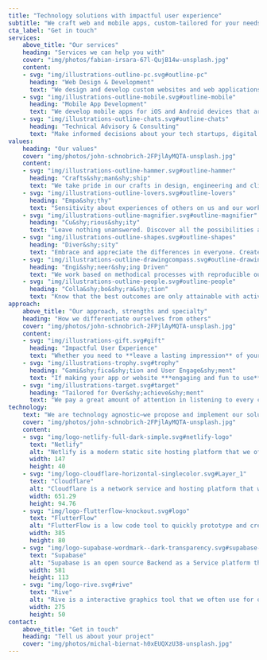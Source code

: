 ```yaml
---
title: "Technology solutions with impactful user experience"
subtitle: "We craft web and mobile apps, custom-tailored for your needs in digital marketing, business process improvements and unique user experience."
cta_label: "Get in touch"
services:
    above_title: "Our services"
    heading: "Services we can help you with"
    cover: "img/photos/fabian-irsara-67l-QujB14w-unsplash.jpg"
    content:
    - svg: "img/illustrations-outline-pc.svg#outline-pc"
      heading: "Web Design & Development"
      text: "We design and develop custom websites and web applications that are tailored to your brand and business objectives. We believe that every client is different in their needs and priorities, and we always ensure that our solutions are not just delivering what most clients want, but what *THE* client want."
    - svg: "img/illustrations-outline-mobile.svg#outline-mobile"
      heading: "Mobile App Development"
      text: "We develop mobile apps for iOS and Android devices that are optimised for performance and user experience. We also optimise your apps' presence on the app stores and continuously monitor and improve your apps' reach."
    - svg: "img/illustrations-outline-chats.svg#outline-chats"
      heading: "Technical Advisory & Consulting"
      text: "Make informed decisions about your tech startups, digital products or services. Our team is experienced in providing advice on topics such as technical strategy, product strategy, team strategy, technical considerations, and more."
values:
    heading: "Our values"
    cover: "img/photos/john-schnobrich-2FPjlAyMQTA-unsplash.jpg"
    content:
    - svg: "img/illustrations-outline-hammer.svg#outline-hammer"
      heading: "Crafts&shy;man&shy;ship"
      text: "We take pride in our crafts in design, engineering and client service."
    - svg: "img/illustrations-outline-lovers.svg#outline-lovers"
      heading: "Empa&shy;thy"
      text: "Sensitivity about experiences of others on us and our work. Always strive to enhance their experiences."
    - svg: "img/illustrations-outline-magnifier.svg#outline-magnifier"
      heading: "Cu&shy;rious&shy;ity"
      text: "Leave nothing unanswered. Discover all the possibilities and innovate to deliver a holistic solution."
    - svg: "img/illustrations-outline-shapes.svg#outline-shapes"
      heading: "Diver&shy;sity"
      text: "Embrace and appreciate the differences in everyone. Create work that respects and celebrates the differences."
    - svg: "img/illustrations-outline-drawingcompass.svg#outline-drawingcompass"
      heading: "Engi&shy;neer&shy;ing Driven"
      text: "We work based on methodical processes with reproducible outcomes. We prioritise automation over manual repetitions."
    - svg: "img/illustrations-outline-people.svg#outline-people"
      heading: "Colla&shy;bo&shy;ra&shy;tion"
      text: "Know that the best outcomes are only attainable with active contributions of many. Appreciate the privilege to work with others."
approach:
    above_title: "Our approach, strengths and specialty"
    heading: "How we differentiate ourselves from others"
    cover: "img/photos/john-schnobrich-2FPjlAyMQTA-unsplash.jpg"
    content:
    - svg: "img/illustrations-gift.svg#gift"
      heading: "Impactful ﻿User Experience"
      text: "Whether you need to **leave a lasting impression** of your product in a marketing campaign, or you need to ensure the **success of your business process improvements** your new business workflows with the help of a highly engaging enterprise app for your staff, we make sure our solutions are ***impactful*** for your business."
    - svg: "img/illustrations-trophy.svg#trophy"
      heading: "Gami&shy;fica&shy;tion and User Engage&shy;ment"
      text: "If making your app or website ***engaging and fun to use*** to your users is your priority,  then you'll appreciate our expertise in **human-computer interactions** and **behavioural science** applied on real world, business applications. We conducting **usability tests** on numerous **design prototypes** iteratively throughout the design process for each project, so you can be sure that the final solutions delivered are battle-tested to meets your ***user experience goals***."
    - svg: "img/illustrations-target.svg#target"
      heading: "Tailored for Over&shy;achieve&shy;ment"
      text: "We pay a great amount of attention in listening to every client and carefully crafting unique solutions to address their special needs. We guide our clients to **navigate through tradeoffs** they are willing to make, in order to give way for **reaching 120%** on the key project goals and key metrics, ensuring they get the ***bestest value for money*** of the project budget, not extra features or services that you don't need."
technology:
    text: "We are technology agnostic—we propose and implement our solutions with technologies and tools that fit the clients' requirements and interests the most. Here are some that are often selected for our clients:"
    cover: "img/photos/john-schnobrich-2FPjlAyMQTA-unsplash.jpg"
    content:
    - svg: "img/logo-netlify-full-dark-simple.svg#netlify-logo"
      text: "Netlify"
      alt: "Netlify is a modern static site hosting platform that we often use for our projects."
      width: 147
      height: 40
    - svg: "img/logo-cloudflare-horizontal-singlecolor.svg#Layer_1"
      text: "Cloudflare"
      alt: "Cloudflare is a network service and hosting platform that we often use for our projects."
      width: 651.29
      height: 94.76
    - svg: "img/logo-flutterflow-knockout.svg#logo"
      text: "FlutterFlow"
      alt: "FlutterFlow is a low code tool to quickly prototype and create Flutter apps that we often use to create prototypes for our projects."
      width: 385
      height: 80
    - svg: "img/logo-supabase-wordmark--dark-transparency.svg#supabase-logo-wordmark--dark"
      text: "Supabase"
      alt: "Supabase is an open source Backend as a Service platform that we often use for our projects."
      width: 581
      height: 113
    - svg: "img/logo-rive.svg#rive"
      text: "Rive"
      alt: "Rive is a interactive graphics tool that we often use for our projects."
      width: 275
      height: 50
contact:
    above_title: "Get in touch"
    heading: "Tell us about your project"
    cover: "img/photos/michal-biernat-h0xEUQXzU38-unsplash.jpg"
---
```


